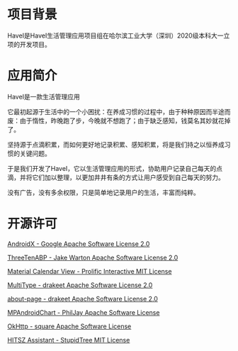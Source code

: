 # 项目背景

HaveI是HaveI生活管理应用项目组在哈尔滨工业大学（深圳）2020级本科大一立项的开发项目。

# 应用简介

HaveI是一款生活管理应用

它最初起源于生活中的一个小困扰：在养成习惯的过程中，由于种种原因而半途而废：由于惰性，昨晚跑了步，今晚就不想跑了；由于缺乏感知，钱莫名其妙就花掉了。

坚持源于点滴积累，而如何更好地记录积累、感知积累，将是我们持之以恒养成习惯的关键问题。

于是我们开发了HaveI，它以生活管理应用的形式，协助用户记录自己每天的点滴，并将它们加以整理，以更加井井有条的方式让用户感受到自己每天的努力。

没有广告，没有多余权限，只是简单地记录用户的生活，丰富而纯粹。

# 开源许可

[AndroidX - Google
Apache Software License 2.0](https://source.android.com)

[ThreeTenABP - Jake Warton
Apache Software License 2.0](https://source.android.com)

[Material Calendar View - Prolific Interactive 
MIT License](https://github.com/prolificinteractive/material-calendarview)

[MultiType - drakeet
Apache Software License 2.0](https://github.com/drakeet/MultiType)

[about-page - drakeet
Apache Software License 2.0](https://github.com/drakeet/about-page)

[MPAndroidChart - PhilJay
Apache Software License](https://github.com/PhilJay/MPAndroidChart)

[OkHttp - square
Apache Software License](https://github.com/square/okhttp)

[HITSZ Assistant - StupidTree
MIT License](https://github.com/StupidTrees/HITSZ-Assistant)
